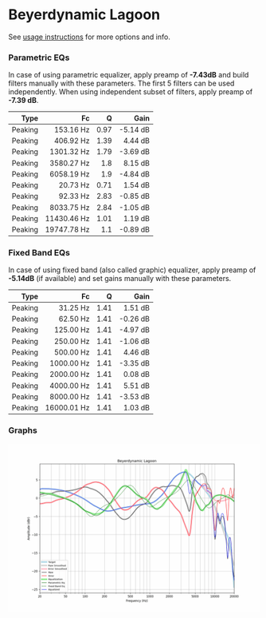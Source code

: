 # Beyerdynamic Lagoon
See [usage instructions](https://github.com/jaakkopasanen/AutoEq#usage) for more options and info.

### Parametric EQs
In case of using parametric equalizer, apply preamp of **-7.43dB** and build filters manually
with these parameters. The first 5 filters can be used independently.
When using independent subset of filters, apply preamp of **-7.39 dB**.

| Type    | Fc          |    Q | Gain     |
|--------:|------------:|-----:|---------:|
| Peaking | 153.16 Hz   | 0.97 | -5.14 dB |
| Peaking | 406.92 Hz   | 1.39 | 4.44 dB  |
| Peaking | 1301.32 Hz  | 1.79 | -3.69 dB |
| Peaking | 3580.27 Hz  | 1.8  | 8.15 dB  |
| Peaking | 6058.19 Hz  | 1.9  | -4.84 dB |
| Peaking | 20.73 Hz    | 0.71 | 1.54 dB  |
| Peaking | 92.33 Hz    | 2.83 | -0.85 dB |
| Peaking | 8033.75 Hz  | 2.84 | -1.05 dB |
| Peaking | 11430.46 Hz | 1.01 | 1.19 dB  |
| Peaking | 19747.78 Hz | 1.1  | -0.89 dB |

### Fixed Band EQs
In case of using fixed band (also called graphic) equalizer, apply preamp of **-5.14dB**
(if available) and set gains manually with these parameters.

| Type    | Fc          |    Q | Gain     |
|--------:|------------:|-----:|---------:|
| Peaking | 31.25 Hz    | 1.41 | 1.51 dB  |
| Peaking | 62.50 Hz    | 1.41 | -0.26 dB |
| Peaking | 125.00 Hz   | 1.41 | -4.97 dB |
| Peaking | 250.00 Hz   | 1.41 | -1.06 dB |
| Peaking | 500.00 Hz   | 1.41 | 4.46 dB  |
| Peaking | 1000.00 Hz  | 1.41 | -3.35 dB |
| Peaking | 2000.00 Hz  | 1.41 | 0.08 dB  |
| Peaking | 4000.00 Hz  | 1.41 | 5.51 dB  |
| Peaking | 8000.00 Hz  | 1.41 | -3.53 dB |
| Peaking | 16000.01 Hz | 1.41 | 1.03 dB  |

### Graphs
![](./Beyerdynamic%20Lagoon.png)